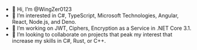 - 👋 Hi, I’m @WingZer0123
- 👀 I’m interested in C#, TypeScript, Microsoft Technologies, Angular, React, Node.js, and Deno.
- 🌱 I’m working on JWT, Ciphers, Encryption as a Service in .NET Core 3.1.
- 💞️ I’m looking to collaborate on projects that peak my interest that increase my skills in C#, Rust, or C++.

<!---
WingZer0123/WingZer0123 is a ✨ special ✨ repository because its `README.md` (this file) appears on your GitHub profile.
You can click the Preview link to take a look at your changes.
--->
